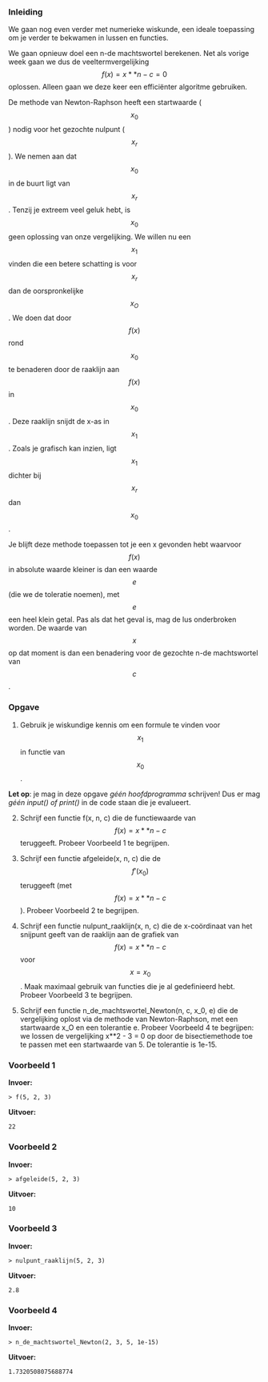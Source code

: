 ### Inleiding

We gaan nog even verder met numerieke wiskunde, een ideale toepassing om je verder te bekwamen in lussen en functies.

We gaan opnieuw doel een n-de machtswortel berekenen. Net als vorige week gaan we dus de veeltermvergelijking $$f(x) = x**n - c = 0$$ oplossen. Alleen gaan we deze keer een efficiënter algoritme gebruiken.

De methode van Newton-Raphson heeft een startwaarde ($$x_0$$) nodig voor het gezochte nulpunt ($$x_r$$). We nemen aan dat $$x_0$$ in de buurt ligt van $$x_r$$. Tenzij je extreem veel geluk hebt, is $$x_0$$ geen oplossing van onze vergelijking. We willen nu een $$x_1$$ vinden die een betere schatting is voor $$x_r$$ dan de oorspronkelijke $$x_O$$. We doen dat door $$f(x)$$ rond $$x_0$$ te benaderen door de raaklijn aan $$f(x)$$ in $$x_0$$. Deze raaklijn snijdt de x-as in $$x_1$$. Zoals je grafisch kan inzien, ligt $$x_1$$ dichter bij $$x_r$$ dan $$x_0$$.

Je blijft deze methode toepassen tot je een x gevonden hebt waarvoor $$f(x)$$ in absolute waarde kleiner is dan een waarde $$e$$ (die we de toleratie noemen), met $$e$$ een heel klein getal. Pas als dat het geval is, mag de lus onderbroken worden. De waarde van $$x$$ op dat moment is dan een benadering voor de gezochte n-de machtswortel van $$c$$.

### Opgave

1. Gebruik je wiskundige kennis om een formule te vinden voor $$x_1$$ in functie van $$x_0$$.

**Let op**: je mag in deze opgave *géén hoofdprogramma* schrijven! Dus er mag *géén input() of print()* in de code staan die je evalueert.

2. Schrijf een functie f(x, n, c) die de functiewaarde van $$f(x) = x**n - c$$ teruggeeft. Probeer Voorbeeld 1 te begrijpen.

2. Schrijf een functie afgeleide(x, n, c) die de $$f'(x_0)$$ teruggeeft (met $$f(x) = x**n - c$$). Probeer Voorbeeld 2 te begrijpen.

3. Schrijf een functie nulpunt_raaklijn(x, n, c) die de x-coördinaat van het snijpunt geeft van de raaklijn aan de grafiek van $$f(x) = x**n - c$$ voor $$x=x_0$$. Maak maximaal gebruik van functies die je al gedefinieerd hebt. Probeer Voorbeeld 3 te begrijpen.

4. Schrijf een functie n_de_machtswortel_Newton(n, c, x_0, e) die de vergelijking  oplost via de methode van Newton-Raphson, met een startwaarde x_O en een tolerantie e. Probeer Voorbeeld 4 te begrijpen: we lossen de vergelijking x**2 - 3 = 0 op door de bisectiemethode toe te passen met een startwaarde van 5. De tolerantie is 1e-15.

### Voorbeeld 1

**Invoer:**

    > f(5, 2, 3)

**Uitvoer:**

    22

### Voorbeeld 2

**Invoer:**

    > afgeleide(5, 2, 3)

**Uitvoer:**

    10

### Voorbeeld 3

**Invoer:**

    > nulpunt_raaklijn(5, 2, 3)

**Uitvoer:**

    2.8

### Voorbeeld 4

**Invoer:**

    > n_de_machtswortel_Newton(2, 3, 5, 1e-15)

**Uitvoer:**

    1.7320508075688774
